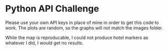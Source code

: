 # Python API Challenge

Please use your own API keys in place of mine in order to get this code to work. The plots are random, so the graphs will not match the images folder.

While the map is reproducable, I could not produce hotel markers as whatever I did, I would get no results.
